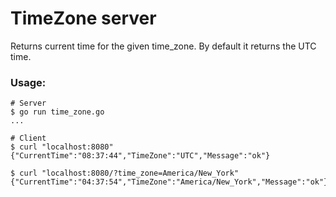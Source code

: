 # TimeZone server
Returns current time for the given time_zone. By default it returns the UTC time.

### Usage:
```
# Server
$ go run time_zone.go
...

# Client
$ curl "localhost:8080"
{"CurrentTime":"08:37:44","TimeZone":"UTC","Message":"ok"}

$ curl "localhost:8080/?time_zone=America/New_York"
{"CurrentTime":"04:37:54","TimeZone":"America/New_York","Message":"ok"}
```
